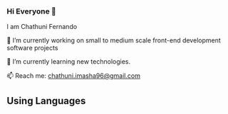 ### Hi Everyone 👋

I am Chathuni Fernando


  🔭 I’m currently working on small to medium scale front-end development software projects
  
  🌱 I’m currently learning new technologies.

  📫 Reach me: chathuni.imasha96@gmail.com
  
  ##  Using Languages

<!--
**chathuni96/chathuni96** is a ✨ _special_ ✨ repository because its `README.md` (this file) appears on your GitHub profile.

Here are some ideas to get you started:

- 🔭 I’m currently working on small to medium scale front-end development software projects
- 🌱 I’m currently learning new technologies.
- 👯 I’m looking to collaborate on ...
- 🤔 I’m looking for help with ...
- 💬 Ask me about ...
- 📫 How to reach me: chathuni.imasha96@gmail.com
- 😄 Pronouns: ...
- ⚡ Fun fact: ...
-->

